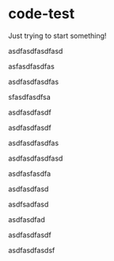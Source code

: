 # code-test
Just trying to start something!

asdfasdfasdfasd

asfasdfasdfas

asdfasdfasdfas

sfasdfasdfsa


asdfasdfasdf

asdfasdfasdf

asdfasdfasdfas

asdfasdfasdfasd

asdfasfasdfa


asdfasdfasd

asdfsadfasd

asdfasdfad


asdfasdfasdf

asdfasdfasdsf
